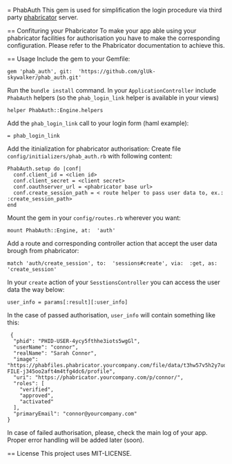 = PhabAuth
This gem is used for simplification the login procedure via third party [phabricator](https://secure.phabricator.com/book/phabricator) server.

== Confituring your Phabricator
To make your app able using your phabricator facilities for authorisation you have to make the corresponding configuration. Please refer to the Phabricator documentation to achieve this.

== Usage
Include the gem to your Gemfile:

    gem 'phab_auth', git:  'https://github.com/glUk-skywalker/phab_auth.git'

Run the `bundle install`  command.
In your `ApplicationController` include `PhabAuth` helpers (so the `phab_login_link` helper is available in your views)

    helper PhabAuth::Engine.helpers

Add the `phab_login_link` call to your login form (haml example):

    = phab_login_link

Add the itinialization for phabricator authorisation:
Create file `config/initializers/phab_auth.rb` with following content:

    PhabAuth.setup do |conf|
      conf.client_id = <clien id>
      conf.client_secret = <client secret>
      conf.oauthserver_url = <phabricator base url>
      conf.create_session_path = < route helper to pass user data to, ex.: :create_session_path>
    end

Mount the gem in your `config/routes.rb` wherever you want:

    mount PhabAuth::Engine, at:  'auth'

Add a route and corresponding controller action that accept the user data brough from phabricator:

    match 'auth/create_session', to:  'sessions#create', via:  :get, as:  'create_session'

In your `create` action of your `SesstionsController` you can access the user data the way below:

    user_info = params[:result][:user_info]

In the case of passed authorisation, `user_info` will contain something like this:

     {
      "phid": "PHID-USER-4ycy5fthhe3iots5wgGl",
      "userName": "connor",
      "realName": "Sarah Connor",
      "image": "https://phabfiles.phabricator.yourcompany.com/file/data/t3hw57v5h2y7ud034qeo/PHID-FILE-j345oo2aft4m4tfg4dc6/profile",
      "uri": "https://phabricator.yourcompany.com/p/connor/",
      "roles": [
        "verified",
        "approved",
        "activated"
      ],
      "primaryEmail": "connor@yourcompany.com"
    }

In case of failed authorisation, please, check the main log of your app. 
Proper error handling will be added later (soon).

== License
This project uses MIT-LICENSE.
